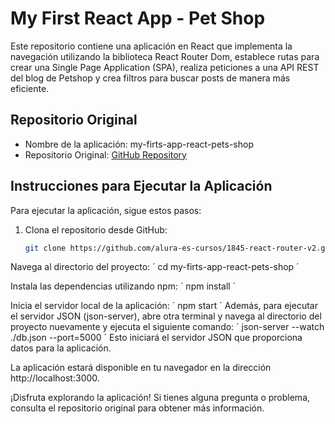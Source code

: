 # My First React App - Pet Shop

Este repositorio contiene una aplicación en React que implementa la navegación utilizando la biblioteca React Router Dom, establece rutas para crear una Single Page Application (SPA), realiza peticiones a una API REST del blog de Petshop y crea filtros para buscar posts de manera más eficiente.

## Repositorio Original

- Nombre de la aplicación: my-firts-app-react-pets-shop
- Repositorio Original: [GitHub Repository](https://github.com/alura-es-cursos/1845-react-router-v2.git)

## Instrucciones para Ejecutar la Aplicación

Para ejecutar la aplicación, sigue estos pasos:

1. Clona el repositorio desde GitHub:

   ```bash
   git clone https://github.com/alura-es-cursos/1845-react-router-v2.git my-firts-app-react-pets-shop

Navega al directorio del proyecto:
´
cd my-firts-app-react-pets-shop
´

Instala las dependencias utilizando npm:
´
npm install
´

Inicia el servidor local de la aplicación:
´
npm start
´
Además, para ejecutar el servidor JSON (json-server), abre otra terminal y navega al directorio del proyecto nuevamente y ejecuta el siguiente comando:
´
json-server --watch ./db.json --port=5000
´
Esto iniciará el servidor JSON que proporciona datos para la aplicación.

La aplicación estará disponible en tu navegador en la dirección http://localhost:3000.

¡Disfruta explorando la aplicación! Si tienes alguna pregunta o problema, consulta el repositorio original para obtener más información.

